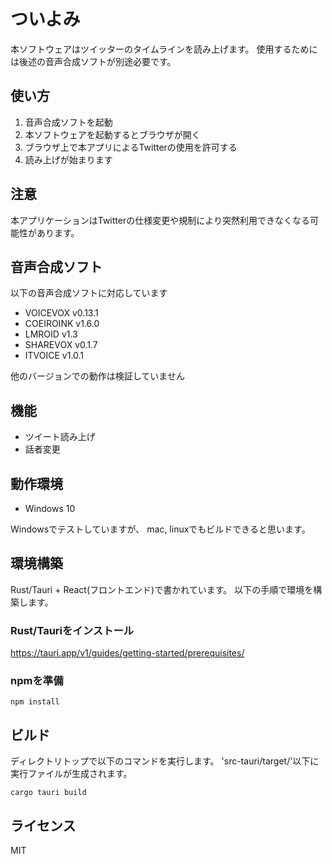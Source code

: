 # ついよみ
本ソフトウェアはツイッターのタイムラインを読み上げます。
使用するためには後述の音声合成ソフトが別途必要です。

## 使い方
1. 音声合成ソフトを起動
2. 本ソフトウェアを起動するとブラウザが開く
3. ブラウザ上で本アプリによるTwitterの使用を許可する
4. 読み上げが始まります

## 注意
本アプリケーションはTwitterの仕様変更や規制により突然利用できなくなる可能性があります。

## 音声合成ソフト

以下の音声合成ソフトに対応しています

 - VOICEVOX v0.13.1
 - COEIROINK v1.6.0
 - LMROID v1.3
 - SHAREVOX v0.1.7
 - ITVOICE v1.0.1

他のバージョンでの動作は検証していません

## 機能

- ツイート読み上げ
- 話者変更

## 動作環境

 - Windows 10

Windowsでテストしていますが、
mac, linuxでもビルドできると思います。

## 環境構築

Rust/Tauri + React(フロントエンド)で書かれています。
以下の手順で環境を構築します。

### Rust/Tauriをインストール

https://tauri.app/v1/guides/getting-started/prerequisites/

### npmを準備
```
npm install
```

## ビルド

ディレクトリトップで以下のコマンドを実行します。
'src-tauri/target/'以下に実行ファイルが生成されます。

```
cargo tauri build
```


## ライセンス

MIT
